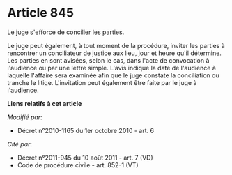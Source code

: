 # Article 845

Le juge s'efforce de concilier les parties.

Le juge peut également, à tout moment de la procédure, inviter les parties à rencontrer un conciliateur de justice aux lieu,
jour et heure qu'il détermine. Les parties en sont avisées, selon le cas, dans l'acte de convocation à l'audience ou par une
lettre simple. L'avis indique la date de l'audience à laquelle l'affaire sera examinée afin que le juge constate la
conciliation ou tranche le litige. L'invitation peut également être faite par le juge à l'audience.

**Liens relatifs à cet article**

_Modifié par_:

  - Décret n°2010-1165 du 1er octobre 2010 - art. 6

_Cité par_:

  - Décret n°2011-945 du 10 août 2011 - art. 7 (VD)
  - Code de procédure civile - art. 852-1 (VT)
